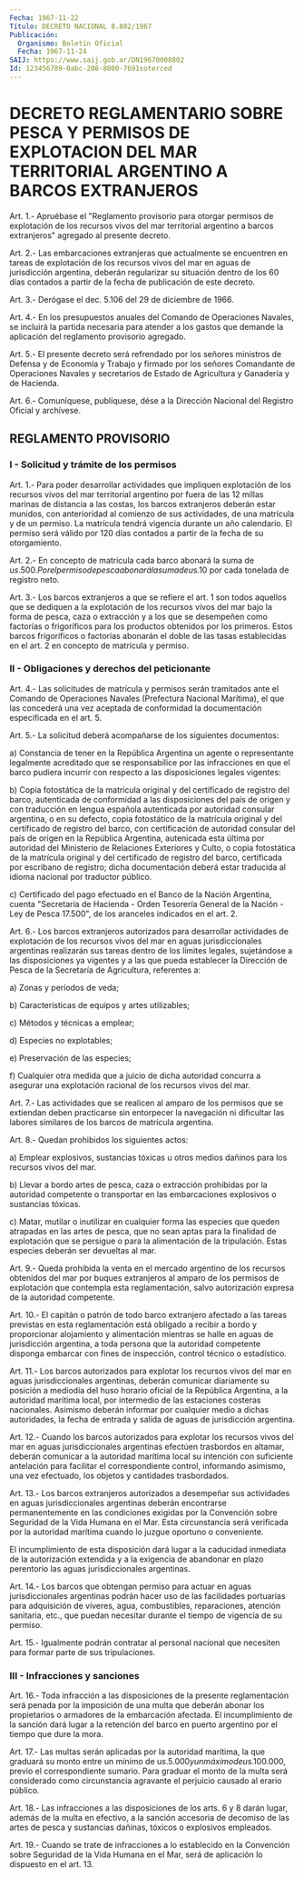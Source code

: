 ```yaml
---
Fecha: 1967-11-22
Título: DECRETO NACIONAL 8.802/1967
Publicación:
  Organismo: Boletín Oficial
  Fecha: 1967-11-24
SAIJ: https://www.saij.gob.ar/DN19670008802
Id: 123456789-0abc-208-8000-7691soterced
---
```

# DECRETO REGLAMENTARIO SOBRE PESCA Y PERMISOS DE EXPLOTACION DEL MAR TERRITORIAL ARGENTINO A BARCOS EXTRANJEROS

<a id="1"></a>
Art.  1.-  Apruébase  el  "Reglamento  provisorio para otorgar permisos de explotación de los recursos vivos  del  mar territorial argentino  a  barcos  extranjeros"  agregado  al presente  decreto.

<a id="2"></a>
Art.  2.-  Las  embarcaciones  extranjeras  que actualmente se encuentren en tareas de explotación de los recursos  vivos  del mar en    aguas  de  jurisdicción  argentina,  deberán  regularizar  su situación  dentro  de  los 60 días contados a partir de la fecha de publicación de este decreto.

<a id="3"></a>
Art.  3.-  Derógase el dec. 5.106 del 29 de diciembre de 1966.

<a id="4"></a>
Art. 4.- En los presupuestos anuales del Comando de Operaciones Navales,  se  incluirá  la  partida  necesaria  para  atender a los gastos    que  demande  la  aplicación  del  reglamento  provisorio agregado.

<a id="5"></a>
Art.  5.-  El presente decreto será refrendado por los señores ministros de Defensa  y  de  Economía  y  Trabajo y firmado por los señores Comandante de Operaciones Navales y  secretarios  de Estado de Agricultura y Ganadería y de Hacienda.

<a id="6"></a>
Art. 6.- Comuníquese, publíquese, dése a la Dirección Nacional del Registro Oficial y archívese.

## REGLAMENTO PROVISORIO

### I - Solicitud y trámite de los permisos

<a id="1"></a>
Art.  1.-  Para  poder  desarrollar  actividades que impliquen explotación  de  los  recursos vivos del mar territorial  argentino por fuera de las 12 millas  marinas  de distancia a las costas, los barcos  extranjeros  deberán  estar munidos,  con  anterioridad  al comienzo de sus actividades, de  una  matrícula y de un permiso. La matrícula  tendrá vigencia durante un año  calendario.  El  permiso será válido  por  120  días  contados  a  partir  de la fecha de su otorgamiento.

<a id="2"></a>
Art. 2.- En concepto de matrícula cada barco abonará la suma de u$s.500.  Por  el  permiso  de  pesca abonará la suma de u$s.10 por cada tonelada de registro neto.

<a id="3"></a>
Art. 3.- Los barcos extranjeros a que se refiere el art. 1 son todos  aquellos  que  se  dediquen a la explotación de los recursos vivos del mar bajo la forma  de  pesca,  caza  o extracción y a los que se desempeñen como factorías o frigoríficos  para los productos obtenidos por los primeros. Estos barcos frigoríficos  o  factorías abonarán  el  doble  de  las  tasas  establecidas  en  el art. 2 en concepto de matrícula y permiso.

### II - Obligaciones y derechos del peticionante

<a id="4"></a>
Art.  4.-  Las  solicitudes  de  matrícula  y  permisos  serán tramitados  ante  el  Comando  de  Operaciones  Navales (Prefectura Nacional  Marítima),  el  que  las  concederá una vez  aceptada  de conformidad la documentación especificada en el art. 5.

<a id="5"></a>
Art.  5.-  La  solicitud  deberá acompañarse de los siguientes documentos:

a)  Constancia  de  tener en la República  Argentina  un  agente  o representante legalmente  acreditado  que se responsabilice por las infracciones en que el barco pudiera incurrir  con  respecto  a las disposiciones legales vigentes:

b) Copia fotostática de la matrícula original y del certificado  de registro  del barco, autenticada de conformidad a las disposiciones del país de  origen y con traducción en lengua española autenticada por  autoridad    consular   argentina,  o  en  su  defecto,  copia fotostático de la matrícula original  y del certificado de registro del  barco, con certificación de autoridad  consular  del  país  de origen  en  la  República  Argentina,  autenicada  esta  última por autoridad del Ministerio de Relaciones Exteriores y Culto,  o copia fotostática  de la matrícula original y del certificado de registro del barco, certificada por escribano de registro; dicha documentación   deberá  estar  traducida  al  idioma  nacional  por traductor público.

c)  Certificado del  pago  efectuado  en  el  Banco  de  la  Nación Argentina,   cuenta  "Secretaría  de  Hacienda  -  Orden  Tesorería General de la  Nación  -  Ley  de  Pesca  17.500", de los aranceles indicados en el art. 2.

<a id="6"></a>
Art.  6.-  Los barcos extranjeros autorizados para desarrollar actividades de explotación  de  los recursos vivos del mar en aguas jurisdiccionales argentinas realizarán  sus  tareas  dentro  de los límites  legales,  sujetándose a las disposiciones ya vigentes y  a las que pueda establecer  la Dirección de Pesca de la Secretaría de Agricultura, referentes a:

a) Zonas y períodos de veda;

b) Características de equipos y artes utilizables;

c) Métodos y técnicas a emplear;

d) Especies no explotables;

e) Preservación de las especies;

f) Cualquier otra medida que  a  juicio de dicha autoridad concurra a asegurar una explotación racional  de los recursos vivos del mar.

<a id="7"></a>
Art.  7.-  Las  actividades  que  se realicen al amparo de los permisos  que  se  extiendan deben practicarse  sin  entorpecer  la navegación ni dificultar  las  labores  similares  de los barcos de matrícula argentina.

<a id="8"></a>
Art.  8.-  Quedan  prohibidos  los  siguientes  actos:

a) Emplear  explosivos,  sustancias  tóxicas u otros medios dañinos para los recursos vivos del mar.

b) Llevar a bordo artes de pesca, caza  o extracción prohibidas por la  autoridad  competente  o  transportar  en    las  embarcaciones explosivos o sustancias tóxicas.

c) Matar, mutilar o inutilizar en cualquier forma  las especies que queden atrapadas en las artes de pesca, que no sean  aptas  para la finalidad de explotación que se persigue o para la alimentación  de la  tripulación.  Estas  especies  deberán  ser  devueltas  al mar.

<a id="9"></a>
Art.  9.-  Queda prohibida la venta en el mercado argentino de los recursos obtenidos  del mar por buques extranjeros al amparo de los  permisos de explotación  que  contempla  esta  reglamentación, salvo autorización expresa de la autoridad competente.

<a id="10"></a>
Art. 10.- El capitán o patrón de todo barco extranjero afectado a las  tareas  previstas  en  esta  reglamentación  está obligado a recibir a bordo y proporcionar alojamiento y alimentación  mientras se halle en aguas de jurisdicción argentina, a toda persona  que la autoridad  competente  disponga  embarcar  con fines de inspección, control técnico o estadístico.

<a id="11"></a>
Art.  11.-  Los  barcos autorizados para explotar los recursos vivos  del  mar  en  aguas   jurisdiccionales  argentinas,  deberán comunicar  diariamente su posición  a  mediodía  del  huso  horario oficial de la  República  Argentina, a la autoridad marítima local, por  intermedio  de las estaciones  costeras  nacionales.  Asimismo deberán informar por  cualquier  medio  a  dichas  autoridades,  la fecha  de  entrada  y  salida  de  aguas de jurisdicción argentina.

<a id="12"></a>
Art.  12.-  Cuando  los  barcos  autorizados para explotar los recursos  vivos  del  mar  en  aguas  jurisdiccionales   argentinas efectúen  trasbordos  en  altamar, deberán comunicar a la autoridad marítima  local  su  intención    con  suficiente  antelación  para facilitar el correspondiente control,  informando asimismo, una vez efectuado, los objetos y cantidades trasbordados.

<a id="13"></a>
Art.  13.- Los barcos extranjeros autorizados a desempeñar sus actividades    en    aguas    jurisdiccionales  argentinas  deberán encontrarse permanentemente en  las  condiciones  exigidas  por  la Convención  sobre  Seguridad  de  la  Vida  Humana  en el Mar. Esta circunstancia será verificada por la autoridad marítima  cuando  lo juzgue oportuno o conveniente.

El  incumplimiento  de  esta  disposición dará lugar a la caducidad inmediata  de  la  autorización  extendida  y  a  la  exigencia  de abandonar   en  plazo  perentorio  las    aguas    jurisdiccionales argentinas.

<a id="14"></a>
Art. 14.- Los barcos que obtengan permiso para actuar en aguas jurisdiccionales  argentinas  podrán  hacer  uso de las facilidades portuarias  para  adquisición  de  víveres,  agua,    combustibles, reparaciones,   atención  sanitaria,  etc.,  que  puedan  necesitar durante el tiempo de vigencia de su permiso.

<a id="15"></a>
Art. 15.- Igualmente podrán contratar al personal nacional que necesiten para formar parte de sus tripulaciones.

### III - Infracciones y sanciones

<a id="16"></a>
Art.  16.-  Toda infracción a las disposiciones de la presente reglamentación será  penada  por  la  imposición  de  una multa que deberán  abonar  los  propietarios  o  armadores  de la embarcación afectada.  El  incumplimiento  de  la  sanción  dará  lugar   a  la retención  del barco en puerto argentino por el tiempo que dure  la mora.

<a id="17"></a>
Art. 17.- Las multas serán aplicadas por la autoridad marítima, la que  graduará  su monto entre un mínimo de u$s.5.000 y un máximo de u$s.100.000, previo  el correspondiente sumario. Para graduar el monto de la multa será considerado  como circunstancia agravante el perjuicio causado al erario público.

<a id="18"></a>
Art. 18.- Las infracciones a las disposiciones de los arts. 6 y 8 darán  lugar,  además  de  la  multa  en  efectivo,  a la sanción accesoria  de decomiso de las artes de pesca y sustancias  dañinas, tóxicos o explosivos empleados.

<a id="19"></a>
Art.  19.- Cuando se trate de infracciones a lo establecido en la Convención  sobre Seguridad de la Vida Humana en el Mar, será de aplicación lo dispuesto en el art. 13.
